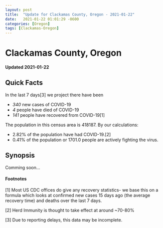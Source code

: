 ```yaml
---
layout: post
title:  "Update for Clackamas County, Oregon - 2021-01-22"
date:   2021-01-22 01:01:29 -0600
categories: [Oregon]
tags: [Clackamas-Oregon]
---
```


# Clackamas County, Oregon
#### Updated 2021-01-22

## Quick Facts

In the last 7 days[3] we project there have been
- *340* new cases of COVID-19
- *4* people have died of COVID-19
- *141* people have recovered from COVID-19[1]

The population in this census area is 418187. By our calculations:
- 2.82% of the population have had COVID-19.[2]
- 0.41% of the population or 1701.0 people are actively fighting the virus.

## Synopsis

Comming soon...


#### Footnotes

[1] Most US CDC offices do give any recovery statistics- we base this on a formula which looks at confirmed new cases
15 days ago (the average recovery time) and deaths over the last 7 days.

[2] Herd Immunity is thought to take effect at around ~70-80%

[3] Due to reporting delays, this data may be incomplete.
 
    
